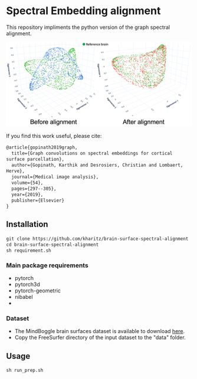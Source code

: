 # Spectral Embedding alignment
This repository impliments the python version of the graph spectral alignment. 

![Alt Text](https://github.com/kharitz/brain-surface-spectral-alignment/blob/fb64ab4e944e8a20f3defe06147c0bd11a698465/fig1.png)

If you find this work useful, please cite:
```
@article{gopinath2019graph,
  title={Graph convolutions on spectral embeddings for cortical surface parcellation},
  author={Gopinath, Karthik and Desrosiers, Christian and Lombaert, Herve},
  journal={Medical image analysis},
  volume={54},
  pages={297--305},
  year={2019},
  publisher={Elsevier}
}
```
## Installation
```
git clone https://github.com/kharitz/brain-surface-spectral-alignment
cd brain-surface-spectral-alignment
sh requirement.sh
```
### Main package requirements
- pytorch
- pytorch3d 
- pytorch-geometric
- nibabel
- 
### Dataset
-  The MindBoggle brain surfaces dataset is available to download [here](https://osf.io/nhtur/).
-  Copy the FreeSurfer directory of the input dataset to the "data" folder.


## Usage
```
sh run_prep.sh
```
